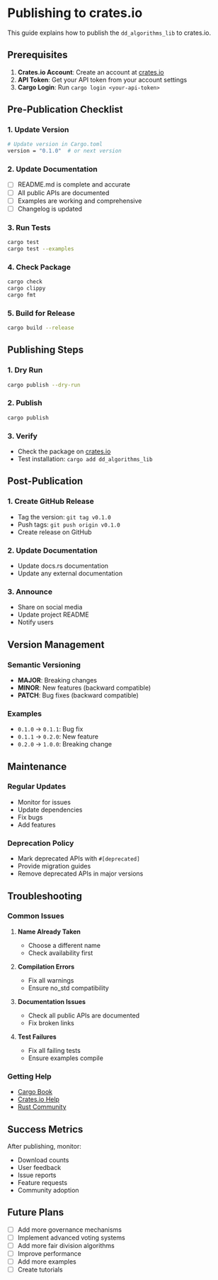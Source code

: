 # Publishing to crates.io

This guide explains how to publish the `dd_algorithms_lib` to crates.io.

## Prerequisites

1. **Crates.io Account**: Create an account at [crates.io](https://crates.io)
2. **API Token**: Get your API token from your account settings
3. **Cargo Login**: Run `cargo login <your-api-token>`

## Pre-Publication Checklist

### 1. Update Version
```bash
# Update version in Cargo.toml
version = "0.1.0"  # or next version
```

### 2. Update Documentation
- [ ] README.md is complete and accurate
- [ ] All public APIs are documented
- [ ] Examples are working and comprehensive
- [ ] Changelog is updated

### 3. Run Tests
```bash
cargo test
cargo test --examples
```

### 4. Check Package
```bash
cargo check
cargo clippy
cargo fmt
```

### 5. Build for Release
```bash
cargo build --release
```

## Publishing Steps

### 1. Dry Run
```bash
cargo publish --dry-run
```

### 2. Publish
```bash
cargo publish
```

### 3. Verify
- Check the package on [crates.io](https://crates.io/crates/dd_algorithms_lib)
- Test installation: `cargo add dd_algorithms_lib`

## Post-Publication

### 1. Create GitHub Release
- Tag the version: `git tag v0.1.0`
- Push tags: `git push origin v0.1.0`
- Create release on GitHub

### 2. Update Documentation
- Update docs.rs documentation
- Update any external documentation

### 3. Announce
- Share on social media
- Update project README
- Notify users

## Version Management

### Semantic Versioning
- **MAJOR**: Breaking changes
- **MINOR**: New features (backward compatible)
- **PATCH**: Bug fixes (backward compatible)

### Examples
- `0.1.0` → `0.1.1`: Bug fix
- `0.1.1` → `0.2.0`: New feature
- `0.2.0` → `1.0.0`: Breaking change

## Maintenance

### Regular Updates
- Monitor for issues
- Update dependencies
- Fix bugs
- Add features

### Deprecation Policy
- Mark deprecated APIs with `#[deprecated]`
- Provide migration guides
- Remove deprecated APIs in major versions

## Troubleshooting

### Common Issues

1. **Name Already Taken**
   - Choose a different name
   - Check availability first

2. **Compilation Errors**
   - Fix all warnings
   - Ensure no_std compatibility

3. **Documentation Issues**
   - Check all public APIs are documented
   - Fix broken links

4. **Test Failures**
   - Fix all failing tests
   - Ensure examples compile

### Getting Help
- [Cargo Book](https://doc.rust-lang.org/cargo/)
- [Crates.io Help](https://crates.io/help)
- [Rust Community](https://users.rust-lang.org/)

## Success Metrics

After publishing, monitor:
- Download counts
- User feedback
- Issue reports
- Feature requests
- Community adoption

## Future Plans

- [ ] Add more governance mechanisms
- [ ] Implement advanced voting systems
- [ ] Add more fair division algorithms
- [ ] Improve performance
- [ ] Add more examples
- [ ] Create tutorials

